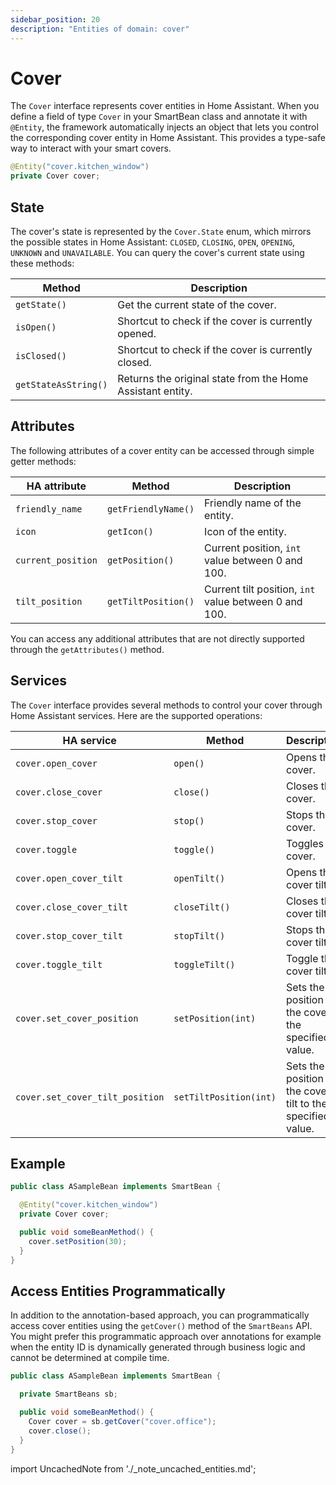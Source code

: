 ```yaml
---
sidebar_position: 20
description: "Entities of domain: cover"
---
```


# Cover

The `Cover` interface represents cover entities in Home Assistant. When you define a field of type `Cover` in your
SmartBean class and annotate it with `@Entity`, the framework automatically injects an object that lets you control the
corresponding cover entity in Home Assistant. This provides a type-safe way to interact with your smart covers.

````java
@Entity("cover.kitchen_window")
private Cover cover;
````

## State

The cover's state is represented by the `Cover.State` enum, which mirrors the possible states in Home Assistant: `CLOSED`,
`CLOSING`, `OPEN`, `OPENING`, `UNKNOWN` and `UNAVAILABLE`. You can query the cover's current state using these methods:

| Method               | Description                                                |
|----------------------|------------------------------------------------------------|
| `getState()`         | Get the current state of the cover.                        |
| `isOpen()`           | Shortcut to check if the cover is currently opened.        |
| `isClosed()`         | Shortcut to check if the cover is currently closed.        |
| `getStateAsString()` | Returns the original state from the Home Assistant entity. |

## Attributes

The following attributes of a cover entity can be accessed through simple getter methods:

| HA attribute       | Method              | Description                                           |
|--------------------|---------------------|-------------------------------------------------------|
| `friendly_name`    | `getFriendlyName()` | Friendly name of the entity.                          |
| `icon`             | `getIcon()`         | Icon of the entity.                                   |
| `current_position` | `getPosition()`     | Current position, `int` value between 0 and 100.      |
| `tilt_position`    | `getTiltPosition()` | Current tilt position, `int` value between 0 and 100. |

You can access any additional attributes that are not directly supported through the `getAttributes()` method.

## Services

The `Cover` interface provides several methods to control your cover through Home Assistant services. Here are the
supported operations:

| HA service                      | Method                 | Description                                                 |
|---------------------------------|------------------------|-------------------------------------------------------------|
| `cover.open_cover`              | `open()`               | Opens the cover.                                            |
| `cover.close_cover`             | `close()`              | Closes the cover.                                           |
| `cover.stop_cover`              | `stop()`               | Stops the cover.                                            |
| `cover.toggle`                  | `toggle()`             | Toggles the cover.                                          |
| `cover.open_cover_tilt`         | `openTilt()`           | Opens the cover tilt.                                       |
| `cover.close_cover_tilt`        | `closeTilt()`          | Closes the cover tilt.                                      |
| `cover.stop_cover_tilt`         | `stopTilt()`           | Stops the cover tilt.                                       |
| `cover.toggle_tilt`             | `toggleTilt()`         | Toggle the cover tilt.                                      |
| `cover.set_cover_position`      | `setPosition(int)`     | Sets the position of the cover to the specified value.      |
| `cover.set_cover_tilt_position` | `setTiltPosition(int)` | Sets the position of the cover tilt to the specified value. |

## Example

````java
public class ASampleBean implements SmartBean {

  @Entity("cover.kitchen_window")
  private Cover cover;

  public void someBeanMethod() {
    cover.setPosition(30);
  }
}
````

## Access Entities Programmatically

In addition to the annotation-based approach, you can programmatically access cover entities using the `getCover()` 
method of the `SmartBeans` API. You might prefer this programmatic approach over annotations for example when the entity
ID is dynamically generated through business logic and cannot be determined at compile time.

````java
public class ASampleBean implements SmartBean {

  private SmartBeans sb;

  public void someBeanMethod() {
    Cover cover = sb.getCover("cover.office");
    cover.close();
  }
}
````

import UncachedNote from './_note_uncached_entities.md';

<UncachedNote />
